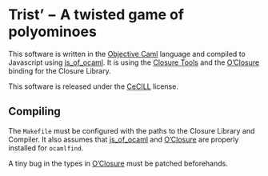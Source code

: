 # Trist’ − A twisted game of polyominoes

This software is written in the [Objective Caml] language and compiled
to Javascript using [js_of_ocaml]. It is using the [Closure Tools] and
the [O’Closure] binding for the Closure Library.

This software is released under the [CeCILL] license.

## Compiling

The `Makefile` must be configured with the paths to the Closure
Library and Compiler. It also assumes that [js_of_ocaml] and
[O’Closure] are properly installed for `ocamlfind`.

A tiny bug in the types in [O’Closure] must be patched beforehands.



[Objective Caml]:  http://caml.inria.fr/
[js_of_ocaml]:     http://ocsigen.org/js_of_ocaml/
[O’Closure]:       http://ocsigen.org/oclosure/
[Closure Tools]:   http://code.google.com/closure/
[CeCILL]:          http://www.cecill.info/licences/Licence_CeCILL_V2-en.txt

